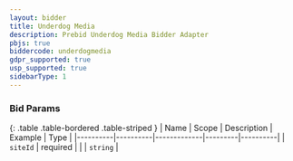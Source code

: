 ```yaml
---
layout: bidder
title: Underdog Media
description: Prebid Underdog Media Bidder Adapter
pbjs: true
biddercode: underdogmedia
gdpr_supported: true
usp_supported: true
sidebarType: 1
---
```


### Bid Params

{: .table .table-bordered .table-striped }
| Name     | Scope    | Description | Example | Type     |
|----------|----------|-------------|---------|----------|
| `siteId` | required |             |         | `string` |
